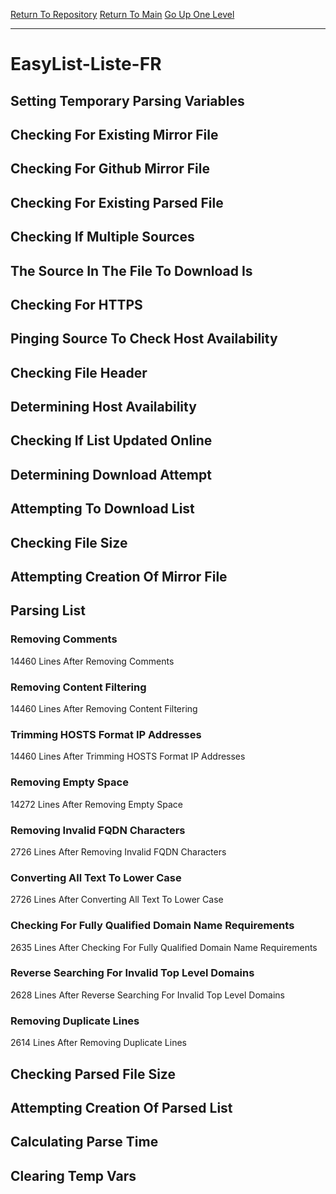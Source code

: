 [Return To Repository](https://github.com/deathbybandaid/piholeparser/)
[Return To Main](https://github.com/deathbybandaid/piholeparser/blob/master/RecentRunLogs/Mainlog.md)
[Go Up One Level](https://github.com/deathbybandaid/piholeparser/blob/master/RecentRunLogs/TopLevelScripts/30-Processing-External-Blacklists.md)
____________________________________
# EasyList-Liste-FR
## Setting Temporary Parsing Variables
## Checking For Existing Mirror File
## Checking For Github Mirror File
## Checking For Existing Parsed File
## Checking If Multiple Sources
## The Source In The File To Download Is
## Checking For HTTPS
## Pinging Source To Check Host Availability
## Checking File Header
## Determining Host Availability
## Checking If List Updated Online
## Determining Download Attempt
## Attempting To Download List
## Checking File Size
## Attempting Creation Of Mirror File
## Parsing List
### Removing Comments
14460 Lines After Removing Comments
### Removing Content Filtering
14460 Lines After Removing Content Filtering
### Trimming HOSTS Format IP Addresses
14460 Lines After Trimming HOSTS Format IP Addresses
### Removing Empty Space
14272 Lines After Removing Empty Space
### Removing Invalid FQDN Characters
2726 Lines After Removing Invalid FQDN Characters
### Converting All Text To Lower Case
2726 Lines After Converting All Text To Lower Case
### Checking For Fully Qualified Domain Name Requirements
2635 Lines After Checking For Fully Qualified Domain Name Requirements
### Reverse Searching For Invalid Top Level Domains
2628 Lines After Reverse Searching For Invalid Top Level Domains
### Removing Duplicate Lines
2614 Lines After Removing Duplicate Lines
## Checking Parsed File Size
## Attempting Creation Of Parsed List
## Calculating Parse Time
## Clearing Temp Vars
